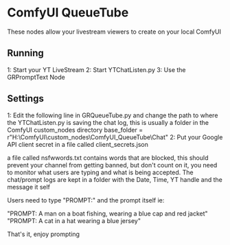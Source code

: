 # ComfyUI QueueTube
These nodes allow your livestream viewers to create on your local ComfyUI

## Running
1: Start your YT LiveStream
2: Start YTChatListen.py
3: Use the GRPromptText Node

## Settings
1: Edit the following line in GRQueueTube.py and change the path to where the YTChatListen.py is saving the chat log, this is usually a folder in the ComfyUI custom_nodes directory
        base_folder = r"H:\ComfyUI\custom_nodes\ComfyUI_QueueTube\Chat"
2: Put your Google API client secret in a file called client_secrets.json

a file called nsfwwords.txt contains words that are blocked, this should prevent your channel from getting banned, but don't count on it, you need to monitor what users are typing and what is being accepted.
The chat/prompt logs are kept in a folder with the Date, Time, YT handle and the message it self

Users need to type "PROMPT:" and the prompt itself ie:

"PROMPT: A man on a boat fishing, wearing a blue cap and red jacket"
"PROMPT: A cat in a hat wearing a blue jersey"

That's it, enjoy prompting


